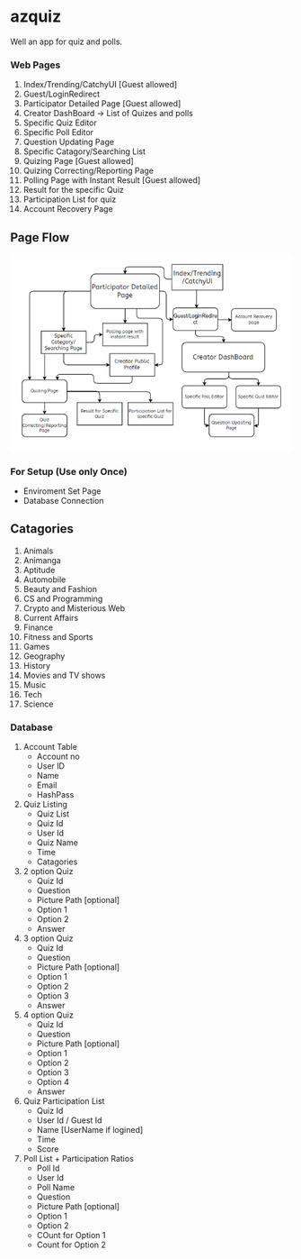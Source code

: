# azquiz
Well an app for quiz and polls.

### Web Pages
1. Index/Trending/CatchyUI [Guest allowed]
2. Guest/LoginRedirect
3. Participator Detailed Page [Guest allowed]
4. Creator DashBoard -> List of Quizes and polls
5. Specific Quiz Editor
6. Specific Poll Editor
7. Question Updating Page 
8. Specific Catagory/Searching List
9. Quizing Page [Guest allowed]
10. Quizing Correcting/Reporting Page 
11. Polling Page with Instant Result [Guest allowed]
12. Result for the specific Quiz 
13. Participation List for quiz
14. Account Recovery Page

## Page Flow
![Date flow of Pages](./uploads/layout.png)

### For Setup (Use only Once)
- Enviroment Set Page
- Database Connection

## Catagories
1. Animals
1. Animanga
1. Aptitude
1. Automobile
1. Beauty and Fashion
1. CS and Programming
1. Crypto and Misterious Web
1. Current Affairs
1. Finance
1. Fitness and Sports
1. Games
1. Geography
1. History
1. Movies and TV shows
1. Music
1. Tech
1. Science

### Database
1. Account Table
    - Account no
    - User ID
    - Name 
    - Email
    - HashPass
2. Quiz Listing
    - Quiz List
    - Quiz Id
    - User Id
    - Quiz Name
    - Time 
    - Catagories
3. 2 option Quiz 
    - Quiz Id 
    - Question
    - Picture Path [optional]
    - Option 1
    - Option 2
    - Answer 
4. 3 option Quiz 
    - Quiz Id 
    - Question
    - Picture Path [optional]
    - Option 1
    - Option 2
    - Option 3
    - Answer 
5. 4 option Quiz 
    - Quiz Id 
    - Question
    - Picture Path [optional]
    - Option 1
    - Option 2
    - Option 3
    - Option 4
    - Answer 
6. Quiz Participation List
    - Quiz Id
    - User Id / Guest Id
    - Name [UserName if logined]
    - Time 
    - Score
7. Poll List + Participation Ratios
    - Poll Id
    - User Id
    - Poll Name
    - Question 
    - Picture Path [optional]
    - Option 1
    - Option 2
    - COunt for Option 1
    - Count for Option 2
